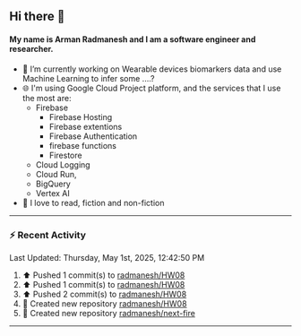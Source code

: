 ## Hi there 👋

#### My name is Arman Radmanesh and I am a software engineer and researcher.

- 🔭 I’m currently working on Wearable devices biomarkers data and use Machine Learning to infer some ....?
- 🌐 I'm using Google Cloud Project platform, and the services that I use the most are:
  - Firebase
     - Firebase Hosting
     - Firebase extentions 
     - Firebase Authentication
     - firebase functions
     - Firestore
  - Cloud Logging
  - Cloud Run,
  - BigQuery
  - Vertex AI
- 📖 I love to read, fiction and non-fiction

---

### :zap: Recent Activity

<!--START_SECTION:activity-->
<!--END_SECTION:activity-->

<!--RECENT_ACTIVITY:last_update-->
Last Updated: Thursday, May 1st, 2025, 12:42:50 PM
<!--RECENT_ACTIVITY:last_update_end-->

<!--RECENT_ACTIVITY:start-->
1. ⬆️ Pushed 1 commit(s) to [radmanesh/HW08](https://github.com/radmanesh/HW08)
2. ⬆️ Pushed 1 commit(s) to [radmanesh/HW08](https://github.com/radmanesh/HW08)
3. ⬆️ Pushed 2 commit(s) to [radmanesh/HW08](https://github.com/radmanesh/HW08)
4. 📔 Created new repository [radmanesh/HW08](https://github.com/radmanesh/HW08)
5. 📔 Created new repository [radmanesh/next-fire](https://github.com/radmanesh/next-fire)
<!--RECENT_ACTIVITY:end-->

---

<!--
**radmanesh/radmanesh** is a ✨ _special_ ✨ repository because its `README.md` (this file) appears on your GitHub profile.

Here are some ideas to get you started:

- 🔭 I’m currently working on ...
- 🌱 I’m currently learning ...
- 👯 I’m looking to collaborate on ...
- 🤔 I’m looking for help with ...
- 💬 Ask me about ...
- 📫 How to reach me: ...
- 😄 Pronouns: ...
- ⚡ Fun fact: ...
-->
